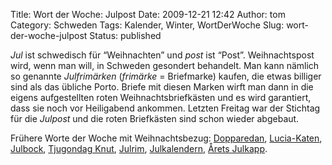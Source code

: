 Title: Wort der Woche: Julpost
Date: 2009-12-21 12:42
Author: tom
Category: Schweden
Tags: Kalender, Winter, WortDerWoche
Slug: wort-der-woche-julpost
Status: published

*Jul* ist schwedisch für “Weihnachten” und *post* ist “Post”.
Weihnachtspost wird, wenn man will, in Schweden gesondert behandelt. Man
kann nämlich so genannte *Julfrimärken* (*frimärke* = Briefmarke)
kaufen, die etwas billiger sind als das übliche Porto. Briefe mit diesen
Marken wirft man dann in die eigens aufgestellten roten
Weihnachtsbriefkästen und es wird garantiert, dass sie noch vor
Heiligabend ankommen. Letzten Freitag war der Stichtag für die *Julpost*
und die roten Briefkästen sind schon wieder abgebaut.

Frühere Worte der Woche mit Weihnachtsbezug:
[Dopparedan](http://www.fiket.de/2006/12/24/wort-der-woche-dopparedan/),
[Lucia-Katen](http://www.fiket.de/2006/12/13/lucia-und-die-katzen/),
[Julbock](http://www.fiket.de/2006/12/05/wort-der-woche-julbock/),
[Tjugondag
Knut](http://www.fiket.de/2007/01/13/wort-der-woche-tjugondag-knut/),
[Julrim](http://www.fiket.de/2007/12/24/wort-der-woche-julrim/),
[Julkalendern](http://www.fiket.de/2008/12/02/wort-der-woche-julkalendern/),
[Årets
Julkapp](http://www.fiket.de/2009/11/16/wort-der-woche-arets-julklapp/).

